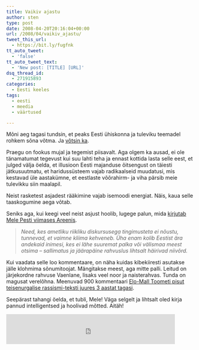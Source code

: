 ```yaml
---
title: Vaikiv ajastu
author: sten
type: post
date: 2008-04-20T20:16:04+00:00
url: /2008/04/vaikiv_ajastu/
tweet_this_url:
  - https://bit.ly/fugfnk
tt_auto_tweet:
  - 'false'
tt_auto_tweet_text:
  - 'New post: [TITLE] [URL]'
dsq_thread_id:
  - 271915893
categories:
  - Eesti keeles
tags:
  - eesti
  - meedia
  - väärtused

---
```

Mõni aeg tagasi tundsin, et peaks Eesti ühiskonna ja tuleviku teemadel rohkem sõna võtma. Ja [võtsin ka][1].

Praegu on fookus mujal ja tegemist piisavalt. Aga olgem ka ausad, ei ole tänamatumat tegevust kui suu lahti teha ja ennast kottida lasta selle eest, et julged välja öelda, et illusioon Eesti majanduse õitsengust on täiesti jätkusuutmatu, et haridussüsteem vajab radikaalseid muudatusi, mis kestavad üle aastakümne, et eestlaste võõrahirm- ja viha pärsib meie tulevikku siin maalapil.

Neist rasketest asjadest rääkimine vajab isemoodi energiat. Näis, kaua selle taaskogumine aega võtab.

Seniks aga, kui keegi veel neist asjust hoolib, lugege palun, mida [kirjutab Mele Pesti viimases Areenis][2].

> _Need, kes ametliku riikliku diskursusega tingimusteta ei nõustu, tunnevad, et vaimne kliima kehveneb. Üha enam kolib Eestist ära andekaid inimesi, kes ei lähe suuremat palka või välismaa meest otsima &#8211; sallimatus ja jäärapäine rahvuslus lihtsalt häirivad niivõrd._

Kui vaadata selle loo kommentaare, on näha kuidas kibekiiresti asutakse jälle klohmima sõnumitoojat. Mängitakse meest, aga mitte palli. Leitud on järjekordne rahvuse Vaenlane, lisaks veel noor ja naisterahvas. Tunda on magusat verelõhna. Meenuvad 900 kommentaari [Elo-Mall Toometi pisut teisenurgalise rassismi-teksti juures 3 aastat tagasi][3].

Seepärast tahangi öelda, et tubli, Mele! Väga selgelt ja lihtsalt oled kirja pannud intelligentsed ja hoolivad mõtted. Aitäh!

<iframe src="http://www.facebook.com/plugins/like.php?href=http%3A%2F%2Fsten.tamkivi.com%2F2008%2F04%2Fvaikiv_ajastu%2F&layout=standard&show_faces=true&width=450&action=like&colorscheme=light&height=80" scrolling="no" frameborder="0" style="border:none; overflow:hidden; width:450px; height:80px;" allowTransparency="true"></iframe>

 [1]: http://sten.tamkivi.com/mt-search.cgi?tag=politics&blog_id=1
 [2]: http://www.ekspress.ee/2008/04/17/areen/2250-puhta-eesti-mytoloogia
 [3]: http://www.epl.ee/artikkel/288733